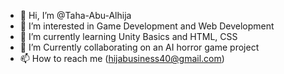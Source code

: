 - 👋 Hi, I’m @Taha-Abu-Alhija
- 👀 I’m interested in Game Development and Web Development
- 🌱 I’m currently learning Unity Basics and HTML, CSS
- 💞️ I’m Currently collaborating on an AI horror game project 
- 📫 How to reach me (hijabusiness40@gmail.com)
